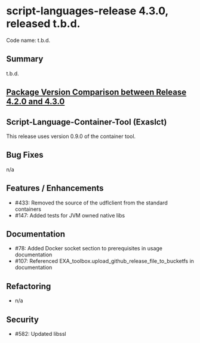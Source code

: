 # script-languages-release 4.3.0, released t.b.d.

Code name: t.b.d.

## Summary

t.b.d.

## [Package Version Comparison between Release 4.2.0 and 4.3.0](package_diffs/4.3.0/README.md)
  
## Script-Language-Container-Tool (Exaslct)

This release uses version 0.9.0 of the container tool.

## Bug Fixes

n/a

## Features / Enhancements

 - #433: Removed the source of the udflclient from the standard containers
 - #147: Added tests for JVM owned native libs

## Documentation

 - #78: Added Docker socket section to prerequisites in usage documentation
 - #107: Referenced EXA_toolbox.upload_github_release_file_to_bucketfs in documentation

## Refactoring

- n/a

## Security

 - #582: Updated libssl
